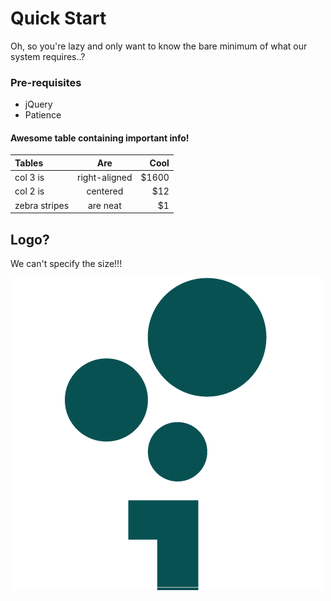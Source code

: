# Quick Start

Oh, so you're lazy and only want to know the bare minimum of what our system requires..?

### Pre-requisites

* jQuery
* Patience

#### Awesome table containing important info!

| Tables | Are | Cool |
| :--- | :---: | ---: |
| col 3 is | right-aligned | $1600 |
| col 2 is | centered | $12 |
| zebra stripes | are neat | $1 |

## Logo?

We can't specify the size!!!

![](.gitbook/assets/logo.png)

